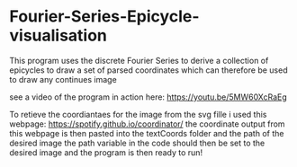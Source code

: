# Fourier-Series-Epicycle-visualisation
This program uses the discrete Fourier Series to derive a collection of epicycles to draw a set of parsed coordinates 
which can therefore be used to draw any continues image

see a video of the program in action here: https://youtu.be/5MW60XcRaEg

To retieve the coordiantaes for the image from the svg fille i used this webpage: https://spotify.github.io/coordinator/
the coordinate output from this webpage is then pasted into the textCoords folder and the path of the desired image
the path variable in the code should then be set to the desired image and the program is then ready to run!

